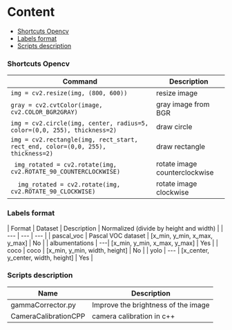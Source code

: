 # Content
- [Shortcuts Opencv](#Shortcuts-opencv)
- [Labels format](#Labels-format)
- [Scripts description](#Scripts-description)

### Shortcuts Opencv
| Command | Description |
| --- | --- |
| `img = cv2.resize(img, (800, 600))` | resize image
| `gray = cv2.cvtColor(image, cv2.COLOR_BGR2GRAY)` | gray image from BGR |
| `img = cv2.circle(img, center, radius=5, color=(0,0, 255), thickness=2)` | draw circle |
| `img = cv2.rectangle(img, rect_start, rect_end, color=(0,0, 255), thickness=2)` | draw rectangle |
| ` img_rotated = cv2.rotate(img, cv2.ROTATE_90_COUNTERCLOCKWISE)` | rotate image counterclockwise |
|`  img_rotated = cv2.rotate(img, cv2.ROTATE_90_CLOCKWISE)` | rotate image clockwise |


### Labels format
| Format | Dataset | Description | Normalized (divide by height and width) |
| --- | --- | --- |
| pascal_voc |  Pascal VOC dataset | [x_min, y_min, x_max, y_max] | No |
| albumentations | ---| [x_min, y_min, x_max, y_max] | Yes |
| coco | coco | [x_min, y_min, width, height] | No |
| yolo | --- | [x_center, y_center, width, height] | Yes | 



### Scripts description
| Name | Description |
| --- | --- |
| gammaCorrector.py | Improve the brightness of the image |
| CameraCalibrationCPP | camera calibration  in c++ |


